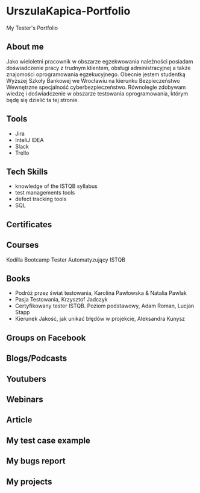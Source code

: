 # UrszulaKapica-Portfolio

My Tester's Portfolio

## About me

Jako wieloletni pracownik w obszarze egzekwowania należności posiadam doświadczenie pracy z trudnym klientem, obsługi administracyjnej 
 a także znajomości oprogramowania egzekucyjnego. Obecnie jestem studentką Wyższej Szkoły Bankowej we Wrocławiu na kierunku Bezpieczeństwo Wewnętrzne specjalność cyberbezpieczeństwo. Równolegle zdobywam wiedzę i doświadczenie w obszarze testowania oprogramowania, którym będę się dzielić ta tej stronie.

## Tools

* Jira
* InteliJ IDEA
* Slack
* Trello

## Tech Skills

* knowledge of the ISTQB syllabus
* test managements tools
* defect tracking tools
* SQL


## Certificates

## Courses

Kodilla Bootcamp Tester Automatyzujący ISTQB

## Books

* Podróż przez świat testowania, Karolina Pawłowska & Natalia Pawlak
* Pasja Testowania, Krzysztof Jadczyk
* Certyfikowany tester ISTQB. Poziom podstawowy, Adam Roman, Lucjan Stapp
* Kierunek Jakość, jak unikać błędów w projekcie, Aleksandra Kunysz

## Groups on Facebook

## Blogs/Podcasts

## Youtubers

## Webinars

## Article

## My test case example

## My bugs report

## My projects
